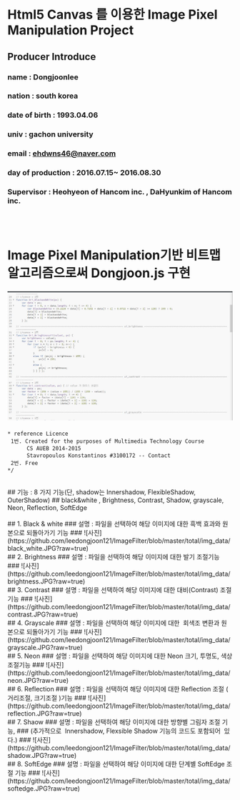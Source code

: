 # Html5 Canvas 를 이용한 Image Pixel Manipulation Project
## Producer Introduce 
### name :  Dongjoonlee 
### nation : south korea
### date of birth : 1993.04.06
### univ : gachon university
### email : ehdwns46@naver.com
### day of production : 2016.07.15~ 2016.08.30
### Supervisor : Heohyeon of Hancom inc. , DaHyunkim of Hancom inc. 
<br/><br/>
# Image Pixel Manipulation기반 비트맵 알고리즘으로써 Dongjoon.js 구현
### ![사진](https://github.com/leedongjoon121/ImageFilter/blob/master/total/img_data/dongjoon_js.JPG?raw=true)
```
* reference Licence 
 1번. Created for the purposes of Multimedia Technology Course
      CS AUEB 2014-2015
      Stavropoulos Konstantinos #3100172 -- Contact
 2번. Free
*/
```
<br/>
##  기능 : 8 가지 기능(단, shadow는 Innershadow, FlexibleShadow, OuterShadow)
## black&white , Brightness, Contrast, Shadow, grayscale, Neon, Reflection, SoftEdge 
<br/><br/>
## 1. Black & white
###  설명 :  파일을 선택하여 해당  이미지에 대한 흑백 효과와 원본으로 되돌아가기 기능
### ![사진](https://github.com/leedongjoon121/ImageFilter/blob/master/total/img_data/black_white.JPG?raw=true)
<br/>
## 2. Brightness
###  설명 :  파일을 선택하여 해당  이미지에 대한 발기 조절기능 
### ![사진](https://github.com/leedongjoon121/ImageFilter/blob/master/total/img_data/brightness.JPG?raw=true)
<br/>
## 3. Contrast
###  설명 :  파일을 선택하여 해당  이미지에 대한 대비(Contrast) 조절기능 
### ![사진](https://github.com/leedongjoon121/ImageFilter/blob/master/total/img_data/contrast.JPG?raw=true)
<br/>
## 4. Grayscale
###  설명 :  파일을 선택하여 해당  이미지에 대한  회색조 변환과  원본으로 되돌아가기 기능 
### ![사진](https://github.com/leedongjoon121/ImageFilter/blob/master/total/img_data/grayscale.JPG?raw=true)
<br/>
## 5. Neon
###  설명 :  파일을 선택하여 해당  이미지에 대한 Neon 크기, 투명도, 색상 조절기능 
### ![사진](https://github.com/leedongjoon121/ImageFilter/blob/master/total/img_data/neon.JPG?raw=true)
<br/>
## 6. Reflection
###  설명 :  파일을 선택하여 해당  이미지에 대한 Reflection 조절 ( 거리조절, 크기조절 )기능 
### ![사진](https://github.com/leedongjoon121/ImageFilter/blob/master/total/img_data/reflection.JPG?raw=true)
<br/>
## 7. Shaow
###  설명 :  파일을 선택하여 해당  이미지에 대한 방향별 그림자 조절 기능, 
###   (추가적으로  Innershadow, Flexsible Shadow 기능의 코드도 포함되어  있다.)
### ![사진](https://github.com/leedongjoon121/ImageFilter/blob/master/total/img_data/shadow.JPG?raw=true)
<br/>
## 8. SoftEdge
###  설명 :  파일을 선택하여 해당  이미지에 대한 단계별 SoftEdge 조절 기능 
### ![사진](https://github.com/leedongjoon121/ImageFilter/blob/master/total/img_data/softedge.JPG?raw=true)
